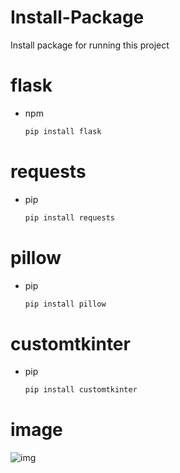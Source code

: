 # Install-Package
Install package for running this project

# flask
* npm
  ```sh
  pip install flask
  ```

# requests
* pip
  ```sh
  pip install requests
  ```

# pillow
* pip
  ```sh
  pip install pillow
  ```

# customtkinter
* pip
  ```sh
  pip install customtkinter
  ```


# image

![img]()
